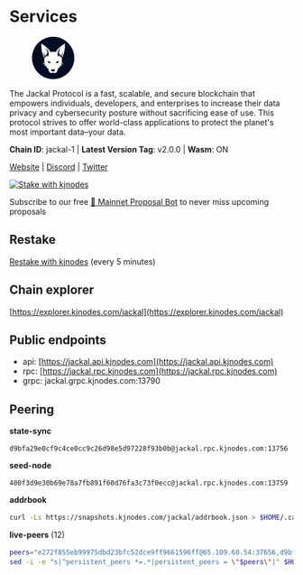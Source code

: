 # Services

<figure><img src="https://raw.githubusercontent.com/kj89/cosmos-images/main/logos/jackal.png" alt=""><figcaption></figcaption></figure>

The Jackal Protocol is a fast, scalable, and secure blockchain that empowers  individuals, developers, and enterprises to increase their data privacy and  cybersecurity posture without sacrificing ease of use. This protocol strives  to offer world-class applications to protect the planet's most important data–your data.

**Chain ID**: jackal-1 | **Latest Version Tag**: v2.0.0 | **Wasm**: ON

[Website](https://jackalprotocol.com) | [Discord](https://discord.com/invite/5GKym3p6rj) | [Twitter](https://twitter.com/Jackal_Protocol)

[![Stake with kjnodes](https://i.ibb.co/cr44Q8j/button-stake-with-kjnodes.png)](https://restake.app/jackal/jklvaloper1tr3wm3mdkz0tda6t7vavqnn7fe2g4un0f67xmt)

Subscribe to our free [🤖 Mainnet Proposal Bot](https://t.me/kjnodes_proposal_bot) to never miss upcoming proposals

## Restake

[Restake with kjnodes](https://restake.app/jackal/jklvaloper1tr3wm3mdkz0tda6t7vavqnn7fe2g4un0f67xmt) (every 5 minutes)
## Chain explorer
[https://explorer.kjnodes.com/jackal](https://explorer.kjnodes.com/jackal)

## Public endpoints

* api: [https://jackal.api.kjnodes.com](https://jackal.api.kjnodes.com)
* rpc: [https://jackal.rpc.kjnodes.com](https://jackal.rpc.kjnodes.com)
* grpc: jackal.grpc.kjnodes.com:13790

## Peering

**state-sync**

```text
d9bfa29e0cf9c4ce0cc9c26d98e5d97228f93b0b@jackal.rpc.kjnodes.com:13756
```

**seed-node**

```text
400f3d9e30b69e78a7fb891f60d76fa3c73f0ecc@jackal.rpc.kjnodes.com:13759
```

**addrbook**
```bash
curl -Ls https://snapshots.kjnodes.com/jackal/addrbook.json > $HOME/.canine/config/addrbook.json
```

**live-peers** (12)
```bash
peers="e272f855eb99975dbd23bfc52dce9ff9661596ff@65.109.60.54:37656,d9bfa29e0cf9c4ce0cc9c26d98e5d97228f93b0b@65.109.88.38:13756,8ced08bce23faba742c7d3cddc142c29eba19b15@167.235.2.206:26856,8be44995ab4eeafcde6e0a9e196c40d483ef6d2a@51.81.155.97:10556,55bbee79c024a5032222ee4cac0d932c4033c63a@142.132.209.97:26656,f7b5bc8e8eb8a954f9c36ac7c06ff7b9b847c785@167.86.82.140:46656,fc905fe58d36875a833202ce53759d0ae6c11435@141.95.65.26:48656,399068f8371dce4ae5d7cd7da2c965e765e68f4b@65.108.238.102:17556,b644da2db6237d9d8d96d10093fea8c0315e364f@142.132.132.173:30605,a877c11ecef83401dcc96c4499874ebc3f13367b@116.202.36.240:10756,ae69a9186ee7fc09d4c46e76ee0ebea537171937@94.130.137.122:33656,dafc75e9a59cf03e2eb166c2e48fd88be01369a3@146.59.71.71:26656"
sed -i -e "s|^persistent_peers *=.*|persistent_peers = \"$peers\"|" $HOME/.canine/config/config.toml
```
